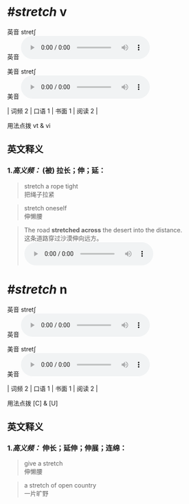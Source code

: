 # ***\#stretch*** v
英音 stretʃ  
英音
<audio src="./media/stretch-B.aac" controls="controls"></audio>

美音 stretʃ  
美音
<audio src="./media/stretch.aac" controls="controls"></audio>



| 词频 2 | 口语 1 | 书面 1 | 阅读 2 |  

用法点拨  vt & vi

英文释义
---
### 1.*高义频：* **(被) 拉长；伸；延：**  

 > stretch a rope tight  
 > 把绳子拉紧    

 > stretch oneself  
 > 伸懒腰    

 > The road **stretched across** the desert into the distance.  
 > 这条道路穿过沙漠伸向远方。    
<audio src="./media/stretch-1.aac" controls="controls"></audio>


# ***\#stretch*** n
英音 stretʃ  
英音
<audio src="./media/stretch-B.aac" controls="controls"></audio>

美音 stretʃ  
美音
<audio src="./media/stretch.aac" controls="controls"></audio>



| 词频 2 | 口语 1 | 书面 1 | 阅读 2 |  

用法点拨  [C] & [U]

英文释义
---
### 1.*高义频：* **伸长；延伸；伸展；连绵：**  

 > give a stretch  
 > 伸懒腰    

 > a stretch of open country  
 > 一片旷野    


